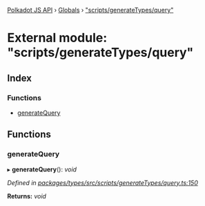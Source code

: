 [Polkadot JS API](../README.md) › [Globals](../globals.md) › ["scripts/generateTypes/query"](_scripts_generatetypes_query_.md)

# External module: "scripts/generateTypes/query"

## Index

### Functions

* [generateQuery](_scripts_generatetypes_query_.md#generatequery)

## Functions

###  generateQuery

▸ **generateQuery**(): *void*

*Defined in [packages/types/src/scripts/generateTypes/query.ts:150](https://github.com/polkadot-js/api/blob/ffa60d1cfa/packages/types/src/scripts/generateTypes/query.ts#L150)*

**Returns:** *void*
